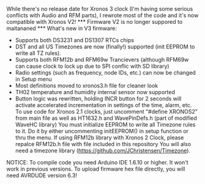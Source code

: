 While there's no release date for Xronos 3 clock (I'm having some serious conflicts with Audio and RFM parts), I rewrote most of the code and it's now compatible with Xronos V2!
*** Firmware V2 is no longer suppored to maitananed ***
What's new in V3 firmware:
- Supports both DS3231 and DS1307 RTCs chips
- DST and all US Timezones are now (finally!) supported (init EEPROM to write all TZ rules).
- Supports both RFM12b and RFM69w Trancievers (although RFM69w can cause clock to lock up due to SPI conflic with SD library)
- Radio settings (such as frequency, node IDs, etc.) can now be changed in Setup menu
- Most definitions moved to xronos3.h file for cleaner look
- TH02 temperature and humidity internal sensor now supported
- Button logic was rewritten, holding INCR button for 2 seconds will activate accelerated incrementation in settings of the time, alarm, etc.
To use code for Xronos 2.1 clocks, just uncomment "#define XRONOS2" from main file as well as HT1632.h and WavePinDefs.h (part of modified WaveHC library)
You must initialize EEPROM to write all Timezone rules to it. Do it by either uncommenting initEEPROM() in setup function or thru the menu.
If using RFM12b library with Xronos 2 Clock, please repalce RFM12b.h file with file included in this repository
You will also need a timezone library (https://github.com/JChristensen/Timezone).

NOTICE: To compile code you need Arduino IDE 1.6.10 or higher. It won't work in previous versions.
To upload firmware hex file directly, you will need AVRDUDE version 6.3!
